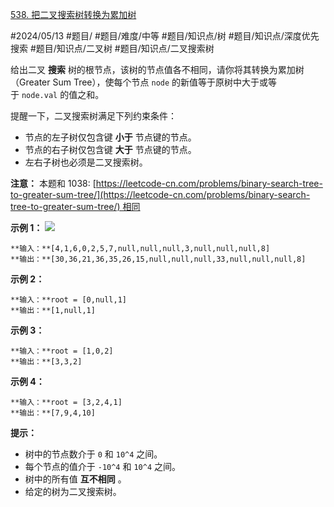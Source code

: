 [538. 把二叉搜索树转换为累加树](https://leetcode.cn/problems/convert-bst-to-greater-tree/)

#2024/05/13 #题目/ #题目/难度/中等 #题目/知识点/树 #题目/知识点/深度优先搜索 #题目/知识点/二叉树 #题目/知识点/二叉搜索树 

给出二叉 **搜索** 树的根节点，该树的节点值各不相同，请你将其转换为累加树（Greater Sum Tree），使每个节点 `node` 的新值等于原树中大于或等于 `node.val` 的值之和。

提醒一下，二叉搜索树满足下列约束条件：

- 节点的左子树仅包含键 **小于** 节点键的节点。
- 节点的右子树仅包含键 **大于** 节点键的节点。
- 左右子树也必须是二叉搜索树。

**注意：** 本题和 1038: [https://leetcode-cn.com/problems/binary-search-tree-to-greater-sum-tree/](https://leetcode-cn.com/problems/binary-search-tree-to-greater-sum-tree/) 相同

**示例 1：**
**![](https://assets.leetcode-cn.com/aliyun-lc-upload/uploads/2019/05/03/tree.png)**
```
**输入：**[4,1,6,0,2,5,7,null,null,null,3,null,null,null,8]
**输出：**[30,36,21,36,35,26,15,null,null,null,33,null,null,null,8]
```

**示例 2：**
```
**输入：**root = [0,null,1]
**输出：**[1,null,1]
```
**示例 3：**
```
**输入：**root = [1,0,2]
**输出：**[3,3,2]
```
**示例 4：**
```
**输入：**root = [3,2,4,1]
**输出：**[7,9,4,10]
```

**提示：**

- 树中的节点数介于 `0` 和 `10^4` 之间。
- 每个节点的值介于 `-10^4` 和 `10^4` 之间。
- 树中的所有值 **互不相同** 。
- 给定的树为二叉搜索树。